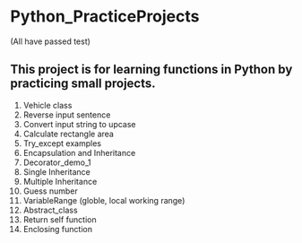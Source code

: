 # Python_PracticeProjects
(All have passed test)

## This project is for learning functions in Python by practicing small projects.

1. Vehicle class
2. Reverse input sentence
3. Convert input string to upcase
4. Calculate rectangle area
5. Try_except examples
6. Encapsulation and Inheritance 
7. Decorator_demo_1
8. Single Inheritance
9. Multiple Inheritance
10. Guess number
11. VariableRange (globle, local working range)
12. Abstract_class
13. Return self function
14. Enclosing function
